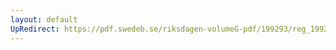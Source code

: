 ```yaml
---
layout: default
UpRedirect: https://pdf.swedeb.se/riksdagen-volumeG-pdf/199293/reg_199293/reg_199293_0508.pdf
---
```

